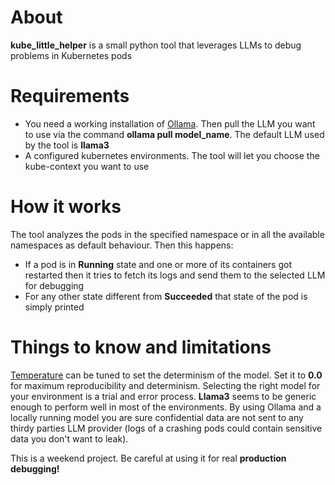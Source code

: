 # About
**kube_little_helper** is a small python tool that leverages LLMs to debug problems in Kubernetes pods

# Requirements
* You need a working installation of [Ollama](https://ollama.com). Then pull the LLM you want to use via the command **ollama pull model_name**. The default LLM used by the tool is **llama3**
* A configured kubernetes environments. The tool will let you choose the kube-context you want to use

# How it works
The tool analyzes the pods in the specified namespace or in all the available namespaces as default behaviour. Then this happens:
* If a pod is in **Running** state and one or more of its containers got restarted then it tries to fetch its logs and send them to the selected LLM for debugging
* For any other state different from **Succeeded** that state of the pod is simply printed

# Things to know and limitations
[Temperature](https://www.promptingguide.ai/introduction/settings) can be tuned to set the determinism of the model. Set it to **0.0** for maximum reproducibility and determinism.
Selecting the right model for your environment is a trial and error process. **Llama3** seems to be generic enough to perform well in most of the environments. 
By using Ollama and a locally running model you are sure confidential data are not sent to any thirdy parties LLM provider (logs of a crashing pods could contain sensitive data you don't want to leak).

This is a weekend project. Be careful at using it for real **production debugging!**
